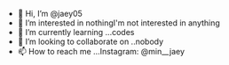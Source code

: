 - 👋 Hi, I’m @jaey05
- 👀 I’m interested in nothingI'm not interested in anything
- 🌱 I’m currently learning ...codes
- 💞️ I’m looking to collaborate on ..nobody
- 📫 How to reach me ...Instagram: @min__jaey

<!---
jaey05/jaey05 is a ✨ special ✨ repository because its `README.md` (this file) appears on your GitHub profile.
You can click the Preview link to take a look at your changes.
--->
